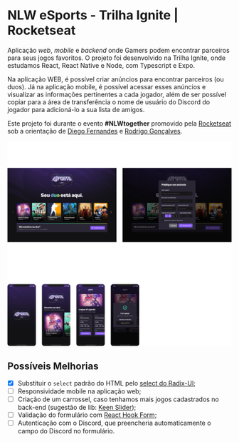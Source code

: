 # NLW eSports - Trilha Ignite | Rocketseat

Aplicação _web_, _mobile_ e _backend_ onde Gamers podem encontrar parceiros para seus jogos favoritos. O projeto foi desenvolvido na Trilha Ignite, onde estudamos React, React Native e Node, com Typescript e Expo.

Na aplicação WEB, é possível criar anúncios para encontrar parceiros (ou duos). Já na aplicação mobile, é possível acessar esses anúncios e visualizar as informações pertinentes a cada jogador, além de ser possível copiar para a área de transferência o nome de usuário do Discord do jogador para adicioná-lo a sua lista de amigos.

Este projeto foi durante o evento **#NLWtogether** promovido pela [Rocketseat](https://www.rocketseat.com.br) sob a orientação de [Diego Fernandes](https://github.com/diego3g) e [Rodrigo Gonçalves](https://github.com/rodrigorgtic).

![cover](.github/cover.png?style=flat)

## Possíveis Melhorias

- [x]   Substituir o `select` padrão do HTML pelo [select do Radix-UI](https://www.radix-ui.com/docs/primitives/components/select);
- [ ]   Responsividade mobile na aplicação web;
- [ ]   Criação de um carrossel, caso tenhamos mais jogos cadastrados no back-end (sugestão de lib: [Keen Slider](https://keen-slider.io/));
- [ ]   Validação do formulário com [React Hook Form](https://react-hook-form.com/);
- [ ]   Autenticação com o Discord, que preencheria automaticamente o campo do Discord no formulário.
